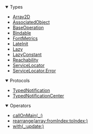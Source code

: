 <details open>
<summary>Types</summary>

  - [Array2D](Array2D)
  - [AssociatedObject](AssociatedObject)
  - [BaseOperation](BaseOperation)
  - [Bindable](Bindable)
  - [FontMetrics](FontMetrics)
  - [LateInit](LateInit)
  - [Lazy](Lazy)
  - [LazyConstant](LazyConstant)
  - [Reachability](Reachability)
  - [ServiceLocator](ServiceLocator)
  - [ServiceLocator.Error](ServiceLocator_Error)

</details>

<details open>
<summary>Protocols</summary>

  - [TypedNotification](TypedNotification)
  - [TypedNotificationCenter](TypedNotificationCenter)

</details>

<details open>
<summary>Operators</summary>

  - [callOnMain(\_:)](callOnMain\(_:\))
  - [rearrange(array:fromIndex:toIndex:)](rearrange\(array:fromIndex:toIndex:\))
  - [with(\_:update:)](with\(_:update:\))

</details>
